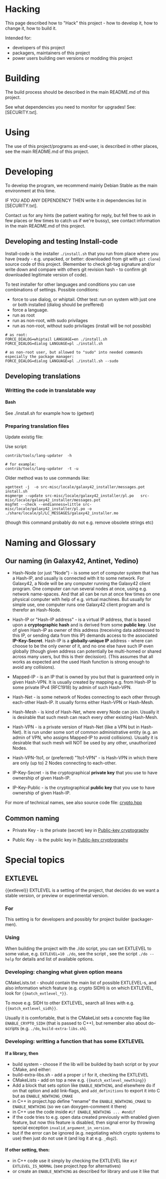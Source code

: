 
# Hacking

This page described how to "Hack" this project - how to develop it, how to change it, how to build it.

Intended for:

+ developers of this project
+ packagers, maintainers of this project
+ power users building own versions or modding this project

# Building

The build process should be described in the main README.md of this project.

See what dependencies you need to monitor for upgrades! See: [SECURITY.txt].

# Using

The use of this project/programs as end-user, is described in other places, see the main README.md of this project.

# Developing

To develop the program, we recommend mainly Debian Stable as the main environment at this time.

IF YOU ADD ANY DEPENDENCY THEN write it in dependencies list in [SECURITY.txt].

Contact us for any hints (be patient waiting for reply, but fell free to ask in few places or few times to catch us if
we're bussy), see contact information in the main README.md of this project.

## Developing and testing Install-code

Install-code is the installer `./install.sh` that you run from place where you have (ready - e.g. unpacked, or better: downloaded from git with `git clone`)
source code of this project. (Remember to check git-tag signature and/or write down and compare with others git revision hash - to confirm git downloaded legitimate version of code).

To test installer for other languages and conditions you can use combinations of settings. Possible conditions:
- force to use dialog, or whiptail. Other test: run on system with just one or both installed (dialog should be preffered)
- force a language.
- run as root
- run as non-root, with sudo privilages
- run as non-root, without sudo privilages (install will be not possible)

```
# as root:
FORCE_DIALOG=whiptail LANGUAGE=en ./install.sh
FORCE_DIALOG=dialog LANGUAGE=pl ./install.sh

# as non-root user, but allowed to "sudo" into needed commands especially the package manager:
FORCE_DIALOG=dialog LANGUAGE=pl ./install.sh --sudo
```

## Developing translations

### Writting the code in translatable way

#### Bash

See ./install.sh for example how to (gettext)

### Preparing translation files

Update existig file:

Use script:

```
contrib/tools/lang-updater  -h

# for example:
contrib/tools/lang-updater  -t -u
```

Older method was to use commands like:

```
xgettext -j  -o src-misc/locale/galaxy42_installer/messages.pot  install.sh
msgmerge --update src-misc/locale/galaxy42_installer/pl.po   src-misc/locale/galaxy42_installer/messages.pot
msgfmt --check --endianness=little src-misc/locale/galaxy42_installer/pl.po -o ./share/locale/pl/LC_MESSAGES/galaxy42_installer.mo
```

(though this command probably do not e.g. remove obsolete strings etc)

# Naming and Glossary

## Our naming (in Galaxy42, Antinet, Yedino)

* Hash-Node (or just "Node") - is some sort of computer system that has a Hash-IP, and usually is connected with it to some network.
For Galaxy42, a Node will be any computer running the Galaxy42 client program.
One computer can run several nodes at once, using e.g. network name-spaces. And that all can be run at once few times on one physical computer with help of e.g. virtual machines.
But usually for simple use, one computer runs one Galaxy42 client program and is therefor an Hash-Node.

* Hash-IP or "Hash-IP address" - is a virtual IP address, that is based upon a **cryptographic hash** and is derived from some **public key**.
Use of given Hash-IP as owner of this address (treceiving data addressed to this IP, or sending data from this IP) demands access to the associated **IP-Key-Secret**.
Hash-IP is a **globally-unique IP** address - where can choose to be the only owner of it, and no one else have such IP even globally (though given address can potentially
be multi-homed or shared across many users, but this is their decission).
(This assumes that all works as expected and the used Hash function is strong enough to avoid any collisions).

* Mapped-IP - is an IP that is owned by you but that is guaranteed only in given Hash-VPN.
It is usually created by mapping e.g. from Hash-IP to some private IPv4 (RFC1918) by admin of such Hash-VPN.

* Hash-Net - is some network of Nodes connecting to each other through each-other Hash-IP. It usually forms either Hash-VPN or Hash-Mesh.
 * Hash-Mesh - is kind of Hash-Net, where every Node can join. Usually it is desirable that such mesh can reach every other existing Hash-Mesh.
 * Hash-VPN - is a private version of Hash-Net (like a VPN but in Hash-Net). It is run under some sort of common administrative entity
 (e.g. an admin of VPN, who assigns Mapped-IP to avoid collisions). Usually it is desirable that such mesh will NOT be used by
 any other, unauthorized Nodes.
 * Hash-VPN-1to1, or (preferred) "1to1-VPN" - is Hash-VPN in which there are only (up to) 2 Nodes connecting to each-other.

* IP-Key-Secret - is the cryptographical **private key** that you use to have ownership of given Hash-IP.

* IP-Key-Public - is the cryptographical **public key** that you use to have ownership of given Hash-IP.

For more of technical names, see also source code file: [crypto.hpp](../src/crypto/crypto.hpp)

## Common naming

* Private Key - is the private (secret) key in [Public-key cryptography](https://en.wikipedia.org/wiki/Public-key_cryptography)

* Public Key - is the public key in [Public-key cryptography](https://en.wikipedia.org/wiki/Public-key_cryptography)

# Special topics

## EXTLEVEL
{{extlevel}}
EXTLEVEL is a setting of the project, that decides do we want a stable version, or preview or experimental version.

### For
This setting is for developers and possibly for project builder (packager-men).

### Using
When building the project with the ./do script, you can set EXTLEVEL to some value, e.g. `EXTLEVEL=10 ./do`,
see the script ,
see the script `./do --help` for details and list of available options.

### Developing: changing what given option means

CMakeLists.txt - should contain the main list of possible EXTLEVEL-s, and also information which feature (e.g. crypto SIDH)
is on which EXTLEVEL, look for `{{match_extlevel_*}}`.

To move e.g. SIDH to other EXTLEVEL, search all lines with e.g. `{{match_extlevel_sidh}}`.

Usually it is comfortable, that is the CMakeList sets a concrete flag like `ENABLE_CRYPTO_SIDH` (that is passed to C++),
but remember also about do-scripts (e.g. `./do`, `build-extra-libs.sh`).

### Developing: writting a function that has some EXTLEVEL

#### If a library, then

+ build system - choose if the lib will be builded by bash script or by your CMake, and either:
 + build-extra-libs.sh - add a proper `if` for it, checking the EXTLEVEL
 + CMakeLists - add on top a new e.g. `{{match_extlevel_newthing}}`
  + Add a block that sets option like `ENABLE_NEWTHING`, and elsewhere do if on that option and add link-flags,
  and `add_definitions` to export it into C but as `ENABLE_NEWTHING_CMAKE`
+ in C++ in project.hpp define "rename" the `ENABLE_NEWTHING_CMAKE` to `ENABLE_NEWTHING` (so we can doxygen-comment it there)
+ in C++ use the code inside `#if ENABLE_NEWTHING ... #endif`
 + if the code tries to e.g. open data created previously with enabled given feature, but now this feature is disabled, then
 signal error by throwing special exception `invalid_argument_in_version`.
 + but if the error can be ignored (e.g. negotiating which crypto systems to use) then just do not use it
 (and log it at e.g. `_dbg2`).

#### If other setting, then:

+ in C++ code use it simply by checking the EXTLEVEL like `#if EXTLEVEL_IS_NORMAL` (see project.hpp for alternatives)
+ or create an `ENABLE_NEWTHING` as described for library and use it like that


